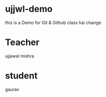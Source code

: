 # ujjwl-demo
this is a Demo for Git &amp; Github class hai
change

# Teacher 
ujjawal mishra 

# student 
gaurav 
